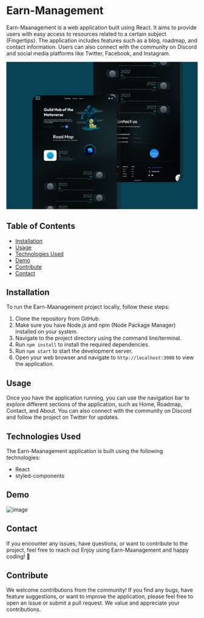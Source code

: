 # Earn-Management

Earn-Maanagement is a web application built using React. It aims to provide users with easy access to resources related to a certain subject (Fingertips). The application includes features such as a blog, roadmap, and contact information. Users can also connect with the community on Discord and social media platforms like Twitter, Facebook, and Instagram.

![Earn-Manageement-Png](./src/assets/EarnManagement.png)

## Table of Contents
- [Installation](#installation)
- [Usage](#usage)
- [Technologies Used](#technologies-used)
- [Demo](#demo)
- [Contribute](#contribute)
- [Contact](#contact)

## Installation
To run the Earn-Maanagement project locally, follow these steps:

1. Clone the repository from GitHub.
2. Make sure you have Node.js and npm (Node Package Manager) installed on your system.
3. Navigate to the project directory using the command line/terminal.
4. Run `npm install` to install the required dependencies.
5. Run `npm start` to start the development server.
6. Open your web browser and navigate to `http://localhost:3000` to view the application.

## Usage
Once you have the application running, you can use the navigation bar to explore different sections of the application, such as Home, Roadmap, Contact, and About. You can also connect with the community on Discord and follow the project on Twitter for updates.

## Technologies Used
The Earn-Maanagement application is built using the following technologies:
- React
- styled-components

## Demo

![image](https://github.com/Bexst24/Earn-Management/assets/109903705/9eba50eb-e102-4c6a-a027-876cee0148d7)

## Contact
If you encounter any issues, have questions, or want to contribute to the project, feel free to reach out
Enjoy using Earn-Maanagement and happy coding! 🚀

## Contribute
We welcome contributions from the community! If you find any bugs, have feature suggestions, or want to improve the application, please feel free to open an issue or submit a pull request. We value and appreciate your contributions.
